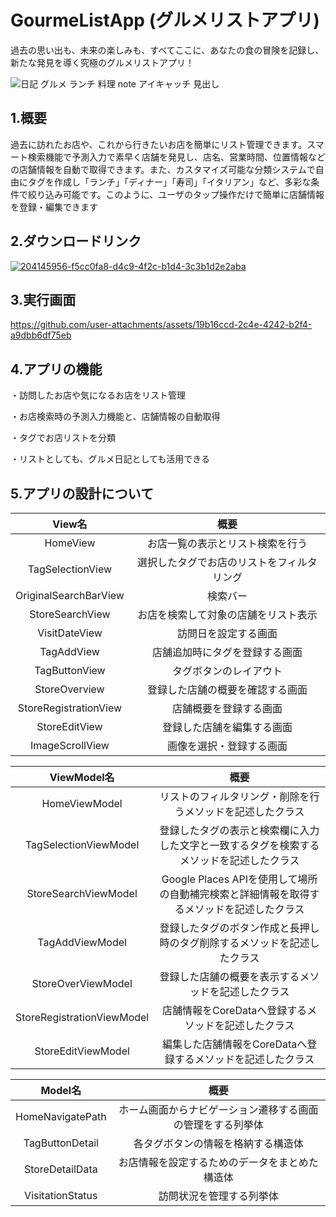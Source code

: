 # GourmeListApp (グルメリストアプリ)
過去の思い出も、未来の楽しみも、すべてここに、あなたの食の冒険を記録し、新たな発見を導く究極のグルメリストアプリ！

![日記 グルメ ランチ 料理 note アイキャッチ 見出し ](https://github.com/user-attachments/assets/fd88ba16-0b4d-4101-a58d-b5328eea4715)

## 1.概要
過去に訪れたお店や、これから行きたいお店を簡単にリスト管理できます。スマート検索機能で予測入力で素早く店舗を発見し、店名、営業時間、位置情報などの店舗情報を自動で取得できます。また、カスタマイズ可能な分類システムで自由にタグを作成し「ランチ」「ディナー」「寿司」「イタリアン」など、多彩な条件で絞り込み可能です。このように、ユーザのタップ操作だけで簡単に店舗情報を登録・編集できます

## 2.ダウンロードリンク
[![204145956-f5cc0fa8-d4c9-4f2c-b1d4-3c3b1d2e2aba](https://github.com/user-attachments/assets/23e47d1a-df31-4e09-a0fd-24d5bf8af51d)](https://apple.co/3EoIjXK)


## 3.実行画面
https://github.com/user-attachments/assets/19b16ccd-2c4e-4242-b2f4-a9dbb6df75eb

## 4.アプリの機能
・訪問したお店や気になるお店をリスト管理

・お店検索時の予測入力機能と、店舗情報の自動取得

・タグでお店リストを分類

・リストとしても、グルメ日記としても活用できる

## 5.アプリの設計について
|View名|概要|
|:---:|:---:|
|HomeView|お店一覧の表示とリスト検索を行う|
|TagSelectionView|選択したタグでお店のリストをフィルタリング|
|OriginalSearchBarView|検索バー|
|StoreSearchView|お店を検索して対象の店舗をリスト表示|
|VisitDateView|訪問日を設定する画面|
|TagAddView|店舗追加時にタグを登録する画面|
|TagButtonView|タグボタンのレイアウト|
|StoreOverview|登録した店舗の概要を確認する画面|
|StoreRegistrationView|店舗概要を登録する画面|
|StoreEditView|登録した店舗を編集する画面|
|ImageScrollView|画像を選択・登録する画面|

|ViewModel名|概要|
|:---:|:---:|
|HomeViewModel|リストのフィルタリング・削除を行うメソッドを記述したクラス|
|TagSelectionViewModel|登録したタグの表示と検索欄に入力した文字と一致するタグを検索するメソッドを記述したクラス|
|StoreSearchViewModel|Google Places APIを使用して場所の自動補完検索と詳細情報を取得するメソッドを記述したクラス|
|TagAddViewModel|登録したタグのボタン作成と長押し時のタグ削除するメソッドを記述したクラス|
|StoreOverViewModel|登録した店舗の概要を表示するメソッドを記述したクラス|
|StoreRegistrationViewModel|店舗情報をCoreDataへ登録するメソッドを記述したクラス|
|StoreEditViewModel|編集した店舗情報をCoreDataへ登録するメソッドを記述したクラス|

|Model名|概要|
|:---:|:---:|
|HomeNavigatePath|ホーム画面からナビゲーション遷移する画面の管理をする列挙体|
|TagButtonDetail|各タグボタンの情報を格納する構造体|
|StoreDetailData|お店情報を設定するためのデータをまとめた構造体|
|VisitationStatus|訪問状況を管理する列挙体|




